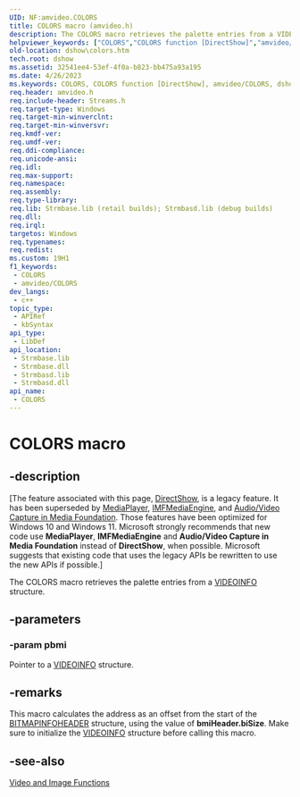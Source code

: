 ```yaml
---
UID: NF:amvideo.COLORS
title: COLORS macro (amvideo.h)
description: The COLORS macro retrieves the palette entries from a VIDEOINFO structure.
helpviewer_keywords: ["COLORS","COLORS function [DirectShow]","amvideo/COLORS","dshow.colors"]
old-location: dshow\colors.htm
tech.root: dshow
ms.assetid: 32541ee4-53ef-4f0a-b823-bb475a93a195
ms.date: 4/26/2023
ms.keywords: COLORS, COLORS function [DirectShow], amvideo/COLORS, dshow.colors
req.header: amvideo.h
req.include-header: Streams.h
req.target-type: Windows
req.target-min-winverclnt: 
req.target-min-winversvr: 
req.kmdf-ver: 
req.umdf-ver: 
req.ddi-compliance: 
req.unicode-ansi: 
req.idl: 
req.max-support: 
req.namespace: 
req.assembly: 
req.type-library: 
req.lib: Strmbase.lib (retail builds); Strmbasd.lib (debug builds)
req.dll: 
req.irql: 
targetos: Windows
req.typenames: 
req.redist: 
ms.custom: 19H1
f1_keywords:
 - COLORS
 - amvideo/COLORS
dev_langs:
 - c++
topic_type:
 - APIRef
 - kbSyntax
api_type:
 - LibDef
api_location:
 - Strmbase.lib
 - Strmbase.dll
 - Strmbasd.lib
 - Strmbasd.dll
api_name:
 - COLORS
---
```


# COLORS macro


## -description

\[The feature associated with this page, [DirectShow](/windows/win32/directshow/directshow), is a legacy feature. It has been superseded by [MediaPlayer](/uwp/api/Windows.Media.Playback.MediaPlayer), [IMFMediaEngine](/windows/win32/api/mfmediaengine/nn-mfmediaengine-imfmediaengine), and [Audio/Video Capture in Media Foundation](windows/win32/medfound/audio-video-capture-in-media-foundation). Those features have been optimized for Windows 10 and Windows 11. Microsoft strongly recommends that new code use **MediaPlayer**, **IMFMediaEngine** and **Audio/Video Capture in Media Foundation** instead of **DirectShow**, when possible. Microsoft suggests that existing code that uses the legacy APIs be rewritten to use the new APIs if possible.\]

The COLORS macro retrieves the palette entries from a <a href="/previous-versions/windows/desktop/api/amvideo/ns-amvideo-videoinfo">VIDEOINFO</a> structure.

## -parameters

### -param pbmi

Pointer to a <a href="/previous-versions/windows/desktop/api/amvideo/ns-amvideo-videoinfo">VIDEOINFO</a> structure.

## -remarks

This macro calculates the address as an offset from the start of the <a href="/windows/desktop/api/wingdi/ns-wingdi-bitmapinfoheader">BITMAPINFOHEADER</a> structure, using the value of <b>bmiHeader.biSize</b>. Make sure to initialize the <a href="/previous-versions/windows/desktop/api/amvideo/ns-amvideo-videoinfo">VIDEOINFO</a> structure before calling this macro.

## -see-also

<a href="/windows/desktop/DirectShow/video-and-image-functions">Video and Image Functions</a>